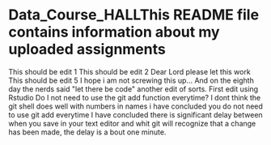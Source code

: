 # Data_Course_HALLThis README file contains information about my uploaded assignments
This should be edit 1
This should be edit 2
Dear Lord please let this work
This should be edit 5
I hope i am not screwing this up...
And on the eighth day the nerds said "let there be code"
another edit of sorts.
First edit using Rstudio
Do I not need to use the git add function everytime?
I dont think the git shell does well with numbers in names
i have concluded you do not need to use git add everytime
I have concluded there is significant delay between when you save in your text editor and whit git will recognize that a change has been made, the delay is a bout one minute.
